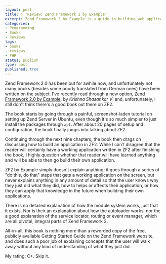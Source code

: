 ```yaml
---
layout: post
title: ! 'Review: Zend Framework 2 by Example'
excerpt: Zend Framework 2 by Example is a guide to building web applications using the ZF2 framework
categories:
- Programming
- Books
- Reviews
tags:
- books
- reviews
- PHP
status: publish
type: post
published: true
---
```

Zend Framework 2.0 has been out for awhile now, and unfortunately not many books (besides some poorly translated from
German ones) have been written on the subject. I've recently read through a new option,
[Zend Framework 2.0 by Example](http://amzn.to/1dnTBVn), by *Krishna Shasankar V*, and, unfortunately, I still don't
think there's a good book out there on ZF2.

The book starts by going through a painful, screenshot-laden tutorial on setting up Zend Server in Ubuntu, even
though it's so much simpler to just install the packages through `apt`. After about 20 pages of setup and configuration,
the book finally jumps into talking about ZF2.

Continuing through the next nine chapters, the book then drags on discussing how to build an application in ZF2. While
I can't disagree that the reader will certainly have a working application written in ZF2 after finishing the book,
I highly question whether that reader will have learned anything and will be able to then go build their own
application.

ZF2 by Example simply doesn't explain anything; it goes through a series of "do this, do that" steps that gets a
working application on the screen, but never explains anything in any amount of detail so that the user knows
why they just did what they did, how to helps or affects their application, or how they can apply that knowledge in the
future when building their own applications.

There is no detailed explanation of how the module system works, just that it exists. Nor is their an explanation
about how the autoloader works, nor the a good explanation of the service locator, routing or event manager, which
are all pivotal, integral parts of Zend Framework 2.

All-in-all, this book is nothing more than a reworded copy of the free, publicly available Getting Started Guide
on the Zend Framework website, and does such a poor job of explaining concepts that the user will walk away without
any kind of understanding of what they just did.

My rating: C+. Skip it.

